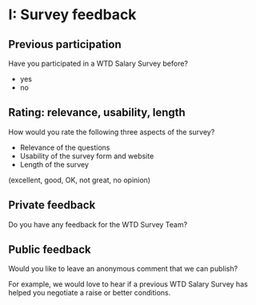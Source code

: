 # I: Survey feedback

## Previous participation

Have you participated in a WTD Salary Survey before?

- yes
- no

## Rating: relevance, usability, length

How would you rate the following three aspects of the survey? 

- Relevance of the questions
- Usability of the survey form and website
- Length of the survey

(excellent, good, OK, not great, no opinion)

## Private feedback

Do you have any feedback for the WTD Survey Team?

## Public feedback

Would you like to leave an anonymous comment that we can publish?

For example, we would love to hear if a previous WTD Salary Survey has helped you negotiate a raise or better conditions.
